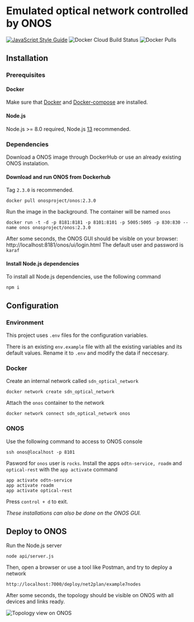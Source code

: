 #  Emulated optical network controlled by ONOS
[![JavaScript Style Guide](https://img.shields.io/badge/code_style-standard-brightgreen.svg?style=for-the-badge)](https://standardjs.com) ![Docker Cloud Build Status](https://img.shields.io/docker/cloud/build/ignacioxyz/sdn_optical_network?style=for-the-badge) ![Docker Pulls](https://img.shields.io/docker/pulls/ignacioxyz/sdn_optical_network?style=for-the-badge)

## Installation

### Prerequisites
#### Docker
Make sure that [Docker](https://docs.docker.com/install/#supported-platforms) and [Docker-compose](https://docs.docker.com/compose/install/) are installed.

#### Node.js
Node.js >= 8.0 required, Node.js [13](https://nodejs.org/en/download/) recommended.

### Dependencies
Download a ONOS image through DockerHub or use an already existing ONOS instalation.

#### Download and run ONOS from Dockerhub 
Tag `2.3.0` is recommended.
```
docker pull onosproject/onos:2.3.0
```
Run the image in the background. The container will be named `onos`
```
docker run -t -d -p 8181:8181 -p 8101:8101 -p 5005:5005 -p 830:830 --name onos onosproject/onos:2.3.0
```
After some seconds, the ONOS GUI should be visible on your browser: http://localhost:8181/onos/ui/login.html
The default user and password is `karaf`

#### Install Node.js dependencies
To install all Node.js dependencies, use the following command
```
npm i
```

## Configuration
### Environment
This project uses `.env` files for the configuration variables.

There is an existing `env.example` file with all the existing variables and its default values.
Rename it to `.env` and modify the data if neccesary.
### Docker
Create an internal network called `sdn_optical_network`
```
docker network create sdn_optical_network
```

Attach the `onos` container to the network
```
docker network connect sdn_optical_network onos
```

### ONOS
Use the following command to access to ONOS console
```
ssh onos@localhost -p 8101
```
Pasword for `onos` user is `rocks`.
Install the apps `odtn-service, roadm` and `optical-rest` with the `app activate` command
```
app activate odtn-service
app activate roadm
app activate optical-rest
```
Press `control + d` to exit.

_These installations can also be done on the ONOS GUI._

## Deploy to ONOS
Run the Node.js server
```
node api/server.js
```
Then, open a browser or use a tool like Postman, and try to deploy a network
```
http://localhost:7000/deploy/net2plan/example7nodes
````
After some seconds, the topology should be visible on ONOS with all devices and links ready.

![Topology view on ONOS](https://i.imgur.com/CyTMFus.jpg)
